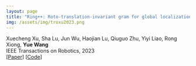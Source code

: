 ```yaml
---
layout: page
title: "Ring++: Roto-translation-invariant gram for global localization on a sparse scan map"
img: /assets/img/troxu2023.png
---
```

Xuecheng Xu, Sha Lu, Jun Wu, Haojian Lu, Qiuguo Zhu, Yiyi Liao, Rong Xiong, **Yue Wang**
<br/>
IEEE Transactions on Robotics, 2023
<br/>
[[Paper](https://arxiv.org/abs/2210.05984)]
[[Code](https://github.com/MaverickPeter/MR_SLAM)]
